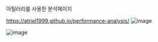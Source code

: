 아틸러리를 사용한
분석페이지

https://atriel1999.github.io/performance-analysis/
![image](https://github.com/user-attachments/assets/ab181230-d862-4df5-9fd0-65b5866f2f4d)

![image](https://github.com/user-attachments/assets/4b8a1bfe-7c01-424c-8ac8-bbcf46db159f)
